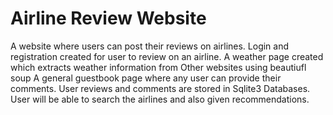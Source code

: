 # Airline Review Website
A website where users can post their reviews on airlines. 
Login and registration created for user to review on an airline. 
A weather page created which extracts weather information from Other websites using beautiufl soup
A general guestbook page where any user can provide their comments.
User reviews and comments are stored in Sqlite3 Databases.
User will be able to search the airlines and also given recommendations.
